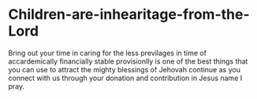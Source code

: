 # Children-are-inhearitage-from-the-Lord
Bring out your time in caring for the less previlages in time of accardemically financially stable provisionlly is one of the best things that you can use to attract the mighty blessings of Jehovah continue as you connect with us through your donation and contribution in Jesus name I pray. 
